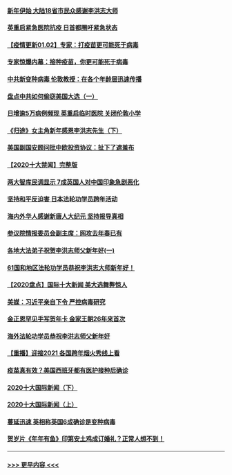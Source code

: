 #### [新年伊始 大陆18省市民众感谢李洪志大师](../pages/prog202/a103023256.md?t=01030351) 
#### [英重启紧急医院抗疫 日首都圈吁紧急状态](../pages/prog202/a103023262.md?t=01030351) 
#### [【疫情更新01.02】专家：打疫苗更可能死于病毒](../pages/prog202/a103020001.md?t=01030351) 
#### [专家惊爆内幕：接种疫苗，你更可能死于病毒](../pages/prog202/a103023064.md?t=01030351) 
#### [中共新变种病毒 伦敦教授：在各个年龄层迅速传播](../pages/prog202/a103022988.md?t=01030351) 
#### [盘点中共如何偷窃美国大选（一）](../pages/prog202/a103022824.md?t=01030351) 
#### [日增逾5万病例频现 英重启临时医院 关闭伦敦小学](../pages/prog202/a103022811.md?t=01030351) 
#### [《归途》女主角新年感恩李洪志先生（下）](../pages/prog202/a103022765.md?t=01030351) 
#### [美国副国安顾问批中欧投资协议：扯下了遮羞布](../pages/prog202/a103022705.md?t=01030351) 
#### [【2020十大禁闻】完整版](../pages/prog202/a103022702.md?t=01030351) 
#### [两大智库民调显示 7成英国人对中国印象急剧恶化](../pages/prog202/a103022686.md?t=01030351) 
#### [坚持和平反迫害  日本法轮功学员跨年活动](../pages/prog202/a103022530.md?t=01030351) 
#### [海内外华人感谢新唐人大纪元 坚持报导真相](../pages/prog202/a103022538.md?t=01030351) 
#### [参议院情报委员会副主席：网攻去年春已有](../pages/prog202/a103022535.md?t=01030351) 
#### [各地大法弟子祝贺李洪志师父新年好(一)](../pages/prog202/a103022456.md?t=01030351) 
#### [61国和地区法轮功学员恭祝李洪志大师新年好！](../pages/prog202/a103022268.md?t=01030351) 
#### [【2020盘点】国际十大新闻 美大选舞弊惊人](../pages/prog202/a103022226.md?t=01030351) 
#### [美媒：习近平亲自下令 严控病毒研究](../pages/prog202/a103022179.md?t=01030351) 
#### [金正恩罕见手写贺年卡 金家王朝26年来首次](../pages/prog202/a103022106.md?t=01030351) 
#### [海外法轮功学员恭祝李洪志师父新年好](../pages/prog202/a103022043.md?t=01030351) 
#### [【重播】迎接2021 各国跨年烟火秀线上看](../pages/prog202/a103021776.md?t=01030351) 
#### [疫苗真有效？美国西班牙都有医护接种后确诊](../pages/prog202/a103021963.md?t=01030351) 
#### [2020十大国际新闻（下）](../pages/prog202/a103021915.md?t=01030351) 
#### [2020十大国际新闻（上）](../pages/prog202/a103021902.md?t=01030351) 
#### [蔓延迅速 英相称英国6成确诊是变种病毒](../pages/prog202/a103021895.md?t=01030351) 
#### [贺岁片《年年有鱼》印第安土鸡成订婚礼？正常人想不到！](../pages/prog202/a103021631.md?t=01030351) 

----
#### [ >>> 更早内容 <<< ](../indexes/prog202-earlier.md)
